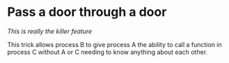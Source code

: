 # Pass a door through a door
*This is really the killer feature*

This trick allows process B to give process A the ability to call a function in
process C without A or C needing to know anything about each other.
